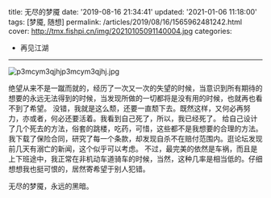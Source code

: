 title: 无尽的梦魇
date: '2019-08-16 21:34:41'
updated: '2021-01-06 11:18:00'
tags: [梦魇, 随想]
permalink: /articles/2019/08/16/1565962481242.html
cover: http://tmx.fishpi.cn/img/20210105091140004.jpg
categories: 
- 再见江湖

---
![p3mcym3qjhjp3mcym3qjhj.jpg](http://tmx.fishpi.cn/img/20210105091140004.jpg)

绝望从来不是一蹴而就的，经历了一次又一次的失望的时候，当意识到所有期待的想要的永远无法得到的时候，当发现所做的一切都将是没有用的时候，也就再也看不到了希望。
没错，我就是这么颓，还要一直颓下去。既然这样，又何必再努力，亦或者，何必还要活着。我看到自己死了，所以，我已经死了。
给自己设计了几个死去的方法，俗套的跳楼，吃药，可惜，这些都不是我想要的合理的方法。我下载了保险合同，研究了每一个条款，却发现自杀不在赔付范围内。逛论坛发现前几天有溺亡的新闻，这个似乎可以考虑。
不过，最完美的依然是车祸，而且是上下班途中，我正常在非机动车道骑车的时候，当然，这种几率是相当低的。仔细想想我也挺可恨的，居然寄希望于别人犯错。

无尽的梦魇，永远的黑暗。


